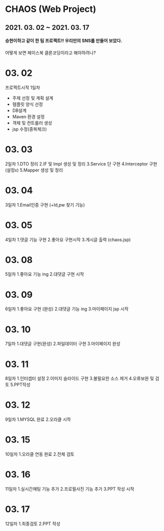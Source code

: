 # CHAOS (Web Project)
##  2021. 03. 02 ~ 2021. 03. 17 
#### 승현이하고 같이 한 팀 프로젝트!! 우리만의 SNS를 만들어 보았다. 
 어떻게 보면 페이스북 클론코딩이라고 해야하려나?
# 03. 02
 프로젝트시작  1일차
 - 주제 선정 및 계획 설계
 - 템플릿 양식 선정
 - DB설계
 - Maven 환경 설정
 - 객체 및 컨트롤러 생성
 - jsp 수정(중복체크)
# 03. 03
 2일차
 1.DTO 정리
 2.IF 및 Impl 생성 및 정리
 3.Service 단 구현
 4.Interceptor 구현 (설정x)
 5.Mapper 생성 및 정리
# 03. 04
 3일차
 1.Email인증 구현 (+Id,pw 찾기 기능)
# 03. 05
 4일차
 1.댓글 기능 구현
 2.좋아요 구현시작
 3.게시글 출력 (chaos.jsp)
# 03. 08
 5일차
 1.좋아요 기능 ing
 2.대댓글 구현 시작
# 03. 09
 6일차
 1.좋아요 구현 (완성)
 2.대댓글 기능 ing
 3.마이페이지 jsp 시작
# 03. 10
 7일차
 1.대댓글 구현(완성)
 2.파일데이터 구현
 3.마이페이지 완성
# 03. 11
 8일차
 1.인터셉터 설정
 2.이미지 슬라이드 구현
 3.불필요한 소스 제거
 4.오류보완 및 검토
 5.PPT작성
# 03. 12
 9일차
 1.MYSQL 완료
 2.오라클 시작
# 03. 15
 10일차
 1.오라클 연동 완료
 2.전체 검토
# 03. 16
 11일차
 1.실시간채팅 기능 추가
 2.프로필사진 기능 추가
 3.PPT 작성 시작
# 03. 17
 12일차
 1.최종검토
 2.PPT 작성 

